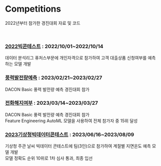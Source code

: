 # Competitions

2022년부터 참가한 경진대회 자료 및 코드

<br/>

### [2022빅콘테스트](/2022빅콘테스트) : 2022/10/01~2022/10/14
데이터 분석리그 퓨처스부문에 개인자격으로 참가하여 고객 대출상품 신청여부를 예측하는 모델 개발

### [풍력발전량예측](/풍력발전량예측) : 2023/02/21~2023/02/27
DACON Basic 풍력 발전량 예측 경진대회 참가 

### [전화해지여부](/전화해지여부) : 2023/03/14~2023/03/27
DACON Basic 풍력 발전량 예측 경진대회 참가
<br/>
Feature Engineering AutoML 모델을 사용하여 전체 참가자 중 15위 달성

### [2023기상청빅데이터콘테스트](/2023기상청날씨콘테스트) : 2023/06/16~2023/08/09
기상청 주관 날씨 빅데이터 콘테스트에 팀(3인)으로 참가하여 계절별 지면온도 예측 모델 개발
<br/>
모델 정확도 순위 10위로 1차 심사 통과, 최종 입선